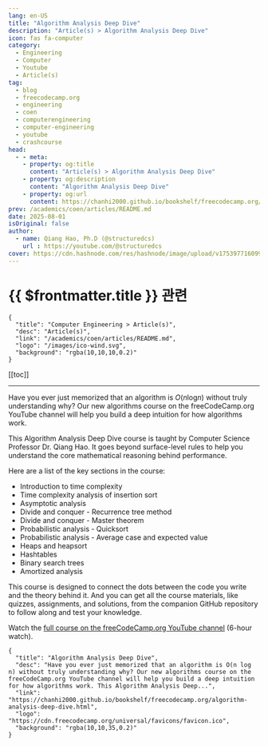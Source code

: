 ```yaml
---
lang: en-US
title: "Algorithm Analysis Deep Dive"
description: "Article(s) > Algorithm Analysis Deep Dive"
icon: fas fa-computer
category:
  - Engineering
  - Computer
  - Youtube
  - Article(s)
tag:
  - blog
  - freecodecamp.org
  - engineering
  - coen
  - computerengineering
  - computer-engineering
  - youtube
  - crashcourse
head:
  - - meta:
    - property: og:title
      content: "Article(s) > Algorithm Analysis Deep Dive"
    - property: og:description
      content: "Algorithm Analysis Deep Dive"
    - property: og:url
      content: https://chanhi2000.github.io/bookshelf/freecodecamp.org/algorithm-analysis-deep-dive.html
prev: /academics/coen/articles/README.md
date: 2025-08-01
isOriginal: false
author:
  - name: Qiang Hao, Ph.D (@structuredcs)
    url : https://youtube.com/@structuredcs
cover: https://cdn.hashnode.com/res/hashnode/image/upload/v1753977160999/8386f8e7-8b1c-4851-8aba-6e27370a05fa.png
---
```


# {{ $frontmatter.title }} 관련

```component VPCard
{
  "title": "Computer Engineering > Article(s)",
  "desc": "Article(s)",
  "link": "/academics/coen/articles/README.md",
  "logo": "/images/ico-wind.svg",
  "background": "rgba(10,10,10,0.2)"
}
```

[[toc]]

---

<SiteInfo
  name="Algorithm Analysis Deep Dive"
  desc="Have you ever just memorized that an algorithm is O(n log n) without truly understanding why? Our new algorithms course on the freeCodeCamp.org YouTube channel will help you build a deep intuition for how algorithms work. This Algorithm Analysis Deep..."
  url="https://freecodecamp.org/news/algorithm-analysis-deep-dive"
  logo="https://cdn.freecodecamp.org/universal/favicons/favicon.ico"
  preview="https://cdn.hashnode.com/res/hashnode/image/upload/v1753977160999/8386f8e7-8b1c-4851-8aba-6e27370a05fa.png"/>

Have you ever just memorized that an algorithm is $O\left(n\log_{}{n}\right)$ without truly understanding why? Our new algorithms course on the freeCodeCamp.org YouTube channel will help you build a deep intuition for how algorithms work.

This Algorithm Analysis Deep Dive course is taught by Computer Science Professor Dr. Qiang Hao. It goes beyond surface-level rules to help you understand the core mathematical reasoning behind performance.

Here are a list of the key sections in the course:

- Introduction to time complexity
- Time complexity analysis of insertion sort
- Asymptotic analysis
- Divide and conquer - Recurrence tree method
- Divide and conquer - Master theorem
- Probabilistic analysis - Quicksort
- Probabilistic analysis - Average case and expected value
- Heaps and heapsort
- Hashtables
- Binary search trees
- Amortized analysis

This course is designed to connect the dots between the code you write and the theory behind it. And you can get all the course materials, like quizzes, assignments, and solutions, from the companion GitHub repository to follow along and test your knowledge.

Watch the [<FontIcon icon="fa-brands fa-youtube"/>full course on the freeCodeCamp.org YouTube channel](https://youtu.be/ku6HZ_k9qgY) (6-hour watch).

<VidStack src="youtube/ku6HZ_k9qgY" />

<!-- TODO: add ARTICLE CARD -->
```component VPCard
{
  "title": "Algorithm Analysis Deep Dive",
  "desc": "Have you ever just memorized that an algorithm is O(n log n) without truly understanding why? Our new algorithms course on the freeCodeCamp.org YouTube channel will help you build a deep intuition for how algorithms work. This Algorithm Analysis Deep...",
  "link": "https://chanhi2000.github.io/bookshelf/freecodecamp.org/algorithm-analysis-deep-dive.html",
  "logo": "https://cdn.freecodecamp.org/universal/favicons/favicon.ico",
  "background": "rgba(10,10,35,0.2)"
}
```

